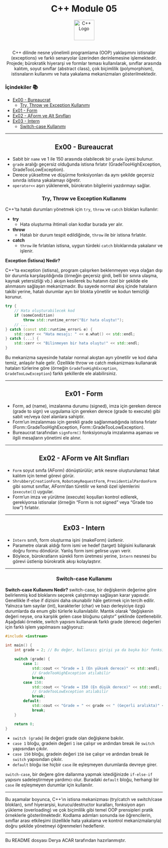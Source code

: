 <div align="center">
  <h1>C++ Module 05</h1> <img src="https://cdn-icons-png.flaticon.com/512/6132/6132222.png" alt="C++ Logo" width="65"></br></br>
</div>
<p align="center">
C++ dilinde nesne yönelimli programlama (OOP) yaklaşımını istisnalar (exceptions) ve farklı senaryolar üzerinden derinlemesine işlemektedir. Projede; bürokratik hiyerarşi ve formlar teması kullanılarak, sınıflar arasında kalıtım, soyut sınıflar (abstract class), çok biçimlilik (polymorphism), istisnaların kullanımı ve hata yakalama mekanizmaları gösterilmektedir.
</p>


### İçindekiler 📚

- [Ex00 - Bureaucrat](#ex00-bureaucrat)
  - [Try, Throw ve Exception Kullanımı](#try-throw-ve-exception-kullanımı)
- [Ex01 - Form](#ex01-form)
- [Ex02 - AForm ve Alt Sınıfları](#ex02-aform-ve-alt-siniflari)
- [Ex03 - Intern](#ex03-intern)
  - [Switch-case Kullanımı](#switch-case-kullanımı)

---

<a name="ex00-bureaucrat"></a>
<div align="center">
  <h2>Ex00 - Bureaucrat</h2>
</div>

- Sabit bir `name` ve 1 ile 150 arasında olabilecek bir `grade` üyesi bulunur.
- `grade` aralığı geçersiz olduğunda istisna fırlatır (GradeTooHighException, GradeTooLowException).
- Derece yükseltme ve düşürme fonksiyonları da aynı şekilde geçersiz sınırda istisna yakalamayı öğretir.
- `operator<<` aşırı yüklenerek, bürokratın bilgilerini yazdırmayı sağlar.

<a name="try-throw-ve-exception-kullanımı"></a>
<div align="center">
  <h3>Try, Throw ve Exception Kullanımı</h3>
</div>

C++’ta hatalı durumları yönetmek için `try`, `throw` ve `catch` blokları kullanılır:

- **try**
  - Hata oluşturma ihtimali olan kodlar burada yer alır.
- **throw**
  - Hatalı bir durum tespit edildiğinde, `throw` ile bir istisna fırlatılır.
- **catch**
  - `throw` ile fırlatılan istisna, uygun türdeki `catch` bloklarında yakalanır ve işlenir.

**Exception (İstisna) Nedir?**

C++’ta exception (istisna), program çalışırken beklenmeyen veya olağan dışı bir durumla karşılaşıldığında (örneğin geçersiz girdi, belli bir sınıra ulaşma, kaynak yetersizliği vb.) akışın kesilerek bu hatanın özel bir şekilde ele alınmasını sağlayan mekanizmadır. Bu sayede normal akış içinde hataların takibi yerine, hatalı durumlar ayrı bir blokta yönetilir ve kodun temizliği korunur.


```cpp
try {
    // Hata oluşturabilecek kod
    if (someCondition)
        throw std::runtime_error("Bir hata oluştu!");
    // ...
} catch (const std::runtime_error& e) {
    std::cerr << "Hata mesajı: " << e.what() << std::endl;
} catch (...) {
    std::cerr << "Bilinmeyen bir hata oluştu!" << std::endl;
}

```

Bu mekanizma sayesinde hatalar normal akıştan ayrı yönetilir ve kod daha temiz, anlaşılır hale gelir. Özellikle throw ve catch mekanizması kullanarak hataları türlerine göre (örneğin `GradeTooHighException`, `GradeTooLowException`) farklı şekillerde ele alabilirsiniz.


---

<a name="ex01-form"></a>
<div align="center">
  <h2>Ex01 - Form</h2>
</div>

- Form, ad (name), imzalanma durumu (signed), imza için gereken derece (grade to sign) ve uygulama için gereken derece (grade to execute) gibi sabit ve/veya özel alanlara sahiptir.
- Form’un imzalanması için gerekli grade sağlanmadığında istisna fırlatır (Form::GradeTooHighException, Form::GradeTooLowException).
- Bureaucrat tarafından `signForm()` fonksiyonuyla imzalanma aşaması ve ilgili mesajların yönetimi ele alınır.

---

<a name="ex02-aform-ve-alt-siniflari"></a>
<div align="center">
  <h2>Ex02 - AForm ve Alt Sınıfları</h2>
</div>

- `Form` soyut sınıfa (AForm) dönüştürülür; artık nesne oluşturulamaz fakat kalıtım için temel görevi görür.
- `ShrubberyCreationForm`, `RobotomyRequestForm`, `PresidentialPardonForm` gibi somut sınıflar, AForm’dan türetilir ve kendi özel işlemlerini (`execute()`) uygular.
- Form’un imza ve yürütme (execute) koşulları kontrol edilerek, gerekiyorsa istisnalar (örneğin “Form is not signed” veya “Grade too low”) fırlatılır.

---

<a name="ex03-intern"></a>
<div align="center">
  <h2>Ex03 - Intern</h2>
</div>

- `Intern` sınıfı, form oluşturma işini (makeForm) üstlenir.
- Parametre olarak aldığı form ismi ve hedef (target) bilgisini kullanarak doğru formu döndürür. Yanlış form ismi gelirse uyarı verir.
- Böylece, bürokratların sürekli form üretmesi yerine, `Intern` nesnesi bu görevi üstlenip bürokratik akışı kolaylaştırır.

---

<a name="switch-case-kullanımı"></a>
<div align="center"> 
  <h3>Switch-case Kullanımı</h3> 
</div>

**Switch-case Kullanımı Nedir?**
switch-case, bir değişkenin değerine göre belirlenmiş kod bloklarını seçerek çalıştırmayı sağlayan karar yapısıdır. Genellikle if-else if dizisini daha okunabilir hâle getirmek için tercih edilir. Yalnızca tam sayılar (int), karakterler (char) ve bazı derleyiciye özgü durumlarda da enum gibi türlerle kullanılabilir. Mantık olarak “değişkenin değeri neyse, ona karşılık gelen case bloğunu çalıştır” şeklinde özetlenebilir.
Aşağıdaki örnekte, switch yapısını kullanarak farklı grade (derece) değerleri için farklı işlem yapılmasını sağlıyoruz:

```cpp
#include <iostream>

int main() {
    int grade = 2; // Bu değer, kullanıcı girişi ya da başka bir fonksiyondan gelebilir
    
    switch (grade) {
        case 1:
            std::cout << "Grade = 1 (En yüksek derece)" << std::endl;
            // GradeTooHighException atılabilir
            break;
        case 150:
            std::cout << "Grade = 150 (En düşük derece)" << std::endl;
            // GradeTooLowException atılabilir
            break;
        default:
            std::cout << "Grade = " << grade << " (Geçerli aralıkta)" << std::endl;
            break;
    }

    return 0;
}

```
- `switch (grade`) ile değeri grade olan değişkene bakılır.
- `case 1` bloğu, gradein değeri `1` ise çalışır ve ardından break ile `switch` yapısından çıkılır.
- `case 150` bloğu, gradein değeri `150` ise çalışır ve ardından break ile `switch` yapısından çıkılır.
- `default` bloğu ise hiçbir `case` ile eşleşmeyen durumlarda devreye girer.

`switch-case`, bir değere göre dallanma yapmak istediğinizde `if-else-if` yapısını sadeleştirmeye yardımcı olur. Buradaki `default` bloğu, herhangi bir `case` ile eşleşmeyen durumlar için kullanılır.


---

Bu aşamalar boyunca, C++’ın istisna mekanizması (try/catch ve switch/case blokları), sınıf hiyerarşisi, kurucu/destructor kuralları, fonksiyon aşırı yükleme (overloading) ve çok biçimlilik gibi temel OOP prensipleri pratik örneklerle gösterilmektedir. Kodlama adımları sonunda ise öğrencilerin, sınıflar arası etkileşimi (özellikle hata yakalama ve kontrol mekanizmalarıyla) doğru şekilde yönetmeyi öğrenmeleri hedeflenir.

---

Bu README dosyası Derya ACAR tarafından hazırlanmıştır.
